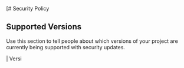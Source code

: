 [# Security Policy

## Supported Versions

Use this section to tell people about which versions of your project are
currently being supported with security updates.

| Versi